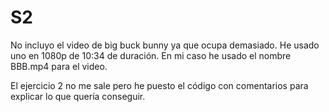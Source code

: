 # S2

No incluyo el video de big buck bunny ya que ocupa demasiado. He usado uno en 1080p de 10:34 de duración. 
En mi caso he usado el nombre BBB.mp4 para el video.


El ejercicio 2 no me sale pero he puesto el código con comentarios para explicar lo que quería conseguir.